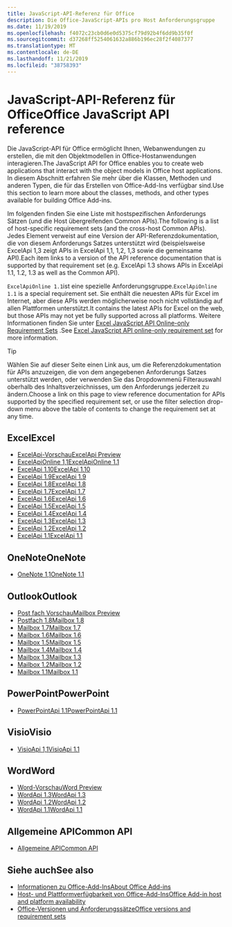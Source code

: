 ```yaml
---
title: JavaScript-API-Referenz für Office
description: Die Office-JavaScript-APIs pro Host Anforderungsgruppe
ms.date: 11/19/2019
ms.openlocfilehash: f4072c23cb0d6e0d5375cf79d92b4f6dd9b35f0f
ms.sourcegitcommit: d37268ff5254061632a886b196ec28f2f4087377
ms.translationtype: MT
ms.contentlocale: de-DE
ms.lasthandoff: 11/21/2019
ms.locfileid: "38758393"
---
```

# <a name="office-javascript-api-reference"></a><span data-ttu-id="1307b-103">JavaScript-API-Referenz für Office</span><span class="sxs-lookup"><span data-stu-id="1307b-103">Office JavaScript API reference</span></span>

<span data-ttu-id="1307b-104">Die JavaScript-API für Office ermöglicht Ihnen, Webanwendungen zu erstellen, die mit den Objektmodellen in Office-Hostanwendungen interagieren.</span><span class="sxs-lookup"><span data-stu-id="1307b-104">The JavaScript API for Office enables you to create web applications that interact with the object models in Office host applications.</span></span> <span data-ttu-id="1307b-105">In diesem Abschnitt erfahren Sie mehr über die Klassen, Methoden und anderen Typen, die für das Erstellen von Office-Add-Ins verfügbar sind.</span><span class="sxs-lookup"><span data-stu-id="1307b-105">Use this section to learn more about the classes, methods, and other types available for building Office Add-ins.</span></span>

<span data-ttu-id="1307b-106">Im folgenden finden Sie eine Liste mit hostspezifischen Anforderungs Sätzen (und die Host übergreifenden Common APIs).</span><span class="sxs-lookup"><span data-stu-id="1307b-106">The following is a list of host-specific requirement sets (and the cross-host Common APIs).</span></span> <span data-ttu-id="1307b-107">Jedes Element verweist auf eine Version der API-Referenzdokumentation, die von diesem Anforderungs Satzes unterstützt wird (beispielsweise ExcelApi 1,3 zeigt APIs in ExcelApi 1,1, 1,2, 1,3 sowie die gemeinsame API).</span><span class="sxs-lookup"><span data-stu-id="1307b-107">Each item links to a version of the API reference documentation that is supported by that requirement set (e.g. ExcelApi 1.3 shows APIs in ExcelApi 1.1, 1.2, 1.3 as well as the Common API).</span></span>

<span data-ttu-id="1307b-108">`ExcelApiOnline 1.1`ist eine spezielle Anforderungsgruppe.</span><span class="sxs-lookup"><span data-stu-id="1307b-108">`ExcelApiOnline 1.1` is a special requirement set.</span></span> <span data-ttu-id="1307b-109">Sie enthält die neuesten APIs für Excel im Internet, aber diese APIs werden möglicherweise noch nicht vollständig auf allen Plattformen unterstützt.</span><span class="sxs-lookup"><span data-stu-id="1307b-109">It contains the latest APIs for Excel on the web, but those APIs may not yet be fully supported across all platforms.</span></span> <span data-ttu-id="1307b-110">Weitere Informationen finden Sie unter [Excel JavaScript API Online-only Requirement Sets](/office/dev/add-ins/reference/requirement-sets/excel-api-online-requirement-set) .</span><span class="sxs-lookup"><span data-stu-id="1307b-110">See [Excel JavaScript API online-only requirement set](/office/dev/add-ins/reference/requirement-sets/excel-api-online-requirement-set) for more information.</span></span>

> [!TIP]
> <span data-ttu-id="1307b-111">Wählen Sie auf dieser Seite einen Link aus, um die Referenzdokumentation für APIs anzuzeigen, die von dem angegebenen Anforderungs Satzes unterstützt werden, oder verwenden Sie das Dropdownmenü Filterauswahl oberhalb des Inhaltsverzeichnisses, um den Anforderungs jederzeit zu ändern.</span><span class="sxs-lookup"><span data-stu-id="1307b-111">Choose a link on this page to view reference documentation for APIs supported by the specified requirement set, or use the filter selection drop-down menu above the table of contents to change the requirement set at any time.</span></span>

## <a name="excel"></a><span data-ttu-id="1307b-112">Excel</span><span class="sxs-lookup"><span data-stu-id="1307b-112">Excel</span></span>

- [<span data-ttu-id="1307b-113">ExcelApi-Vorschau</span><span class="sxs-lookup"><span data-stu-id="1307b-113">ExcelApi Preview</span></span>](/javascript/api/excel?view=excel-js-preview)
- [<span data-ttu-id="1307b-114">ExcelApiOnline 1,1</span><span class="sxs-lookup"><span data-stu-id="1307b-114">ExcelApiOnline 1.1</span></span>](/javascript/api/excel?view=excel-js-online)
- [<span data-ttu-id="1307b-115">ExcelApi 1.10</span><span class="sxs-lookup"><span data-stu-id="1307b-115">ExcelApi 1.10</span></span>](/javascript/api/excel?view=excel-js-1.10)
- [<span data-ttu-id="1307b-116">ExcelApi 1.9</span><span class="sxs-lookup"><span data-stu-id="1307b-116">ExcelApi 1.9</span></span>](/javascript/api/excel?view=excel-js-1.9)
- [<span data-ttu-id="1307b-117">ExcelApi 1.8</span><span class="sxs-lookup"><span data-stu-id="1307b-117">ExcelApi 1.8</span></span>](/javascript/api/excel?view=excel-js-1.8)
- [<span data-ttu-id="1307b-118">ExcelApi 1.7</span><span class="sxs-lookup"><span data-stu-id="1307b-118">ExcelApi 1.7</span></span>](/javascript/api/excel?view=excel-js-1.7)
- [<span data-ttu-id="1307b-119">ExcelApi 1.6</span><span class="sxs-lookup"><span data-stu-id="1307b-119">ExcelApi 1.6</span></span>](/javascript/api/excel?view=excel-js-1.6)
- [<span data-ttu-id="1307b-120">ExcelApi 1.5</span><span class="sxs-lookup"><span data-stu-id="1307b-120">ExcelApi 1.5</span></span>](/javascript/api/excel?view=excel-js-1.5)
- [<span data-ttu-id="1307b-121">ExcelApi 1.4</span><span class="sxs-lookup"><span data-stu-id="1307b-121">ExcelApi 1.4</span></span>](/javascript/api/excel?view=excel-js-1.4)
- [<span data-ttu-id="1307b-122">ExcelApi 1.3</span><span class="sxs-lookup"><span data-stu-id="1307b-122">ExcelApi 1.3</span></span>](/javascript/api/excel?view=excel-js-1.3)
- [<span data-ttu-id="1307b-123">ExcelApi 1.2</span><span class="sxs-lookup"><span data-stu-id="1307b-123">ExcelApi 1.2</span></span>](/javascript/api/excel?view=excel-js-1.2)
- [<span data-ttu-id="1307b-124">ExcelApi 1.1</span><span class="sxs-lookup"><span data-stu-id="1307b-124">ExcelApi 1.1</span></span>](/javascript/api/excel?view=excel-js-1.1)

## <a name="onenote"></a><span data-ttu-id="1307b-125">OneNote</span><span class="sxs-lookup"><span data-stu-id="1307b-125">OneNote</span></span>

- [<span data-ttu-id="1307b-126">OneNote 1,1</span><span class="sxs-lookup"><span data-stu-id="1307b-126">OneNote 1.1</span></span>](/javascript/api/onenote?view=onenote-js-1.1)

## <a name="outlook"></a><span data-ttu-id="1307b-127">Outlook</span><span class="sxs-lookup"><span data-stu-id="1307b-127">Outlook</span></span>

- [<span data-ttu-id="1307b-128">Post fach Vorschau</span><span class="sxs-lookup"><span data-stu-id="1307b-128">Mailbox Preview</span></span>](/javascript/api/outlook?view=outlook-js-preview)
- [<span data-ttu-id="1307b-129">Postfach 1.8</span><span class="sxs-lookup"><span data-stu-id="1307b-129">Mailbox 1.8</span></span>](/javascript/api/outlook?view=outlook-js-1.8)
- [<span data-ttu-id="1307b-130">Mailbox 1.7</span><span class="sxs-lookup"><span data-stu-id="1307b-130">Mailbox 1.7</span></span>](/javascript/api/outlook?view=outlook-js-1.7)
- [<span data-ttu-id="1307b-131">Mailbox 1.6</span><span class="sxs-lookup"><span data-stu-id="1307b-131">Mailbox 1.6</span></span>](/javascript/api/outlook?view=outlook-js-1.6)
- [<span data-ttu-id="1307b-132">Mailbox 1.5</span><span class="sxs-lookup"><span data-stu-id="1307b-132">Mailbox 1.5</span></span>](/javascript/api/outlook?view=outlook-js-1.5)
- [<span data-ttu-id="1307b-133">Mailbox 1.4</span><span class="sxs-lookup"><span data-stu-id="1307b-133">Mailbox 1.4</span></span>](/javascript/api/outlook?view=outlook-js-1.4)
- [<span data-ttu-id="1307b-134">Mailbox 1.3</span><span class="sxs-lookup"><span data-stu-id="1307b-134">Mailbox 1.3</span></span>](/javascript/api/outlook?view=outlook-js-1.3)
- [<span data-ttu-id="1307b-135">Mailbox 1.2</span><span class="sxs-lookup"><span data-stu-id="1307b-135">Mailbox 1.2</span></span>](/javascript/api/outlook?view=outlook-js-1.2)
- [<span data-ttu-id="1307b-136">Mailbox 1.1</span><span class="sxs-lookup"><span data-stu-id="1307b-136">Mailbox 1.1</span></span>](/javascript/api/outlook?view=outlook-js-1.1)

## <a name="powerpoint"></a><span data-ttu-id="1307b-137">PowerPoint</span><span class="sxs-lookup"><span data-stu-id="1307b-137">PowerPoint</span></span>

- [<span data-ttu-id="1307b-138">PowerPointApi 1.1</span><span class="sxs-lookup"><span data-stu-id="1307b-138">PowerPointApi 1.1</span></span>](/javascript/api/powerpoint?view=powerpoint-js-1.1)

## <a name="visio"></a><span data-ttu-id="1307b-139">Visio</span><span class="sxs-lookup"><span data-stu-id="1307b-139">Visio</span></span>

- [<span data-ttu-id="1307b-140">VisioApi 1,1</span><span class="sxs-lookup"><span data-stu-id="1307b-140">VisioApi 1.1</span></span>](/javascript/api/visio?view=visio-js-1.1)

## <a name="word"></a><span data-ttu-id="1307b-141">Word</span><span class="sxs-lookup"><span data-stu-id="1307b-141">Word</span></span>

- [<span data-ttu-id="1307b-142">Word-Vorschau</span><span class="sxs-lookup"><span data-stu-id="1307b-142">Word Preview</span></span>](/javascript/api/word?view=word-js-preview)
- [<span data-ttu-id="1307b-143">WordApi 1.3</span><span class="sxs-lookup"><span data-stu-id="1307b-143">WordApi 1.3</span></span>](/javascript/api/word?view=word-js-1.3)
- [<span data-ttu-id="1307b-144">WordApi 1.2</span><span class="sxs-lookup"><span data-stu-id="1307b-144">WordApi 1.2</span></span>](/javascript/api/word?view=word-js-1.2)
- [<span data-ttu-id="1307b-145">WordApi 1.1</span><span class="sxs-lookup"><span data-stu-id="1307b-145">WordApi 1.1</span></span>](/javascript/api/word?view=word-js-1.1)

## <a name="common-api"></a><span data-ttu-id="1307b-146">Allgemeine API</span><span class="sxs-lookup"><span data-stu-id="1307b-146">Common API</span></span>

- [<span data-ttu-id="1307b-147">Allgemeine API</span><span class="sxs-lookup"><span data-stu-id="1307b-147">Common API</span></span>](/javascript/api/office?view=common-js)

## <a name="see-also"></a><span data-ttu-id="1307b-148">Siehe auch</span><span class="sxs-lookup"><span data-stu-id="1307b-148">See also</span></span>

- [<span data-ttu-id="1307b-149">Informationen zu Office-Add-Ins</span><span class="sxs-lookup"><span data-stu-id="1307b-149">About Office Add-ins</span></span>](/office/dev/add-ins/overview)
- [<span data-ttu-id="1307b-150">Host- und Plattformverfügbarkeit von Office-Add-Ins</span><span class="sxs-lookup"><span data-stu-id="1307b-150">Office Add-in host and platform availability</span></span>](/office/dev/add-ins/overview/office-add-in-availability)
- [<span data-ttu-id="1307b-151">Office-Versionen und Anforderungssätze</span><span class="sxs-lookup"><span data-stu-id="1307b-151">Office versions and requirement sets</span></span>](/office/dev/add-ins/develop/office-versions-and-requirement-sets)
